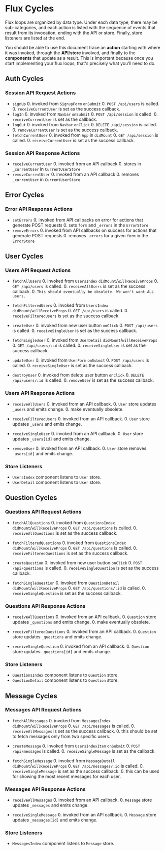 # Flux Cycles

Flux loops are organized by data type. Under each data type, there may
be sub-categories, and each action is listed with the sequence of events
that result from its invocation, ending with the API or store. Finally,
store listeners are listed at the end.

You should be able to use this document trace an **action** starting
with where it was invoked, through the **API**/**store** involved, and
finally to the **components** that update as a result. This is important
because once you start implementing your flux loops, that's precisely
what you'll need to do.

## Auth Cycles

### Session API Request Actions

* `signUp`
  0. invoked from `SignupForm` `onSubmit`
  0. `POST /api/users` is called.
  0. `receiveCurrentUser` is set as the success callback.
* `logIn`
  0. invoked from `Navbar` `onSubmit`
  0. `POST /api/session` is called.
  0. `receiveCurrentUser` is set as the callback.
* `logOut`
  0. invoked from `Navbar` `onClick`
  0. `DELETE /api/session` is called.
  0. `removeCurrentUser` is set as the success callback.
* `fetchCurrentUser`
  0. invoked from `App` in `didMount`
  0. `GET /api/session` is called.
  0. `receiveCurrentUser` is set as the success callback.

### Session API Response Actions

* `receiveCurrentUser`
  0. invoked from an API callback
  0. stores in `_currentUser` in `CurrentUserStore`
* `removeCurrentUser`
  0. invoked from an API callback
  0. removes `_currentUser` in `CurrentUserStore`

## Error Cycles

### Error API Response Actions
* `setErrors`
  0. invoked from API callbacks on error for actions that generate POST requests
  0. sets `form` and `_errors` in the `ErrorStore`
* `removeErrors`
  0. invoked from API callbacks on success for actions that generate POST requests
  0. removes `_errors` for a given `form` in the `ErrorStore`

## User Cycles

### Users API Request Actions

* `fetchAllUsers`
  0. invoked from `UsersIndex` `didMount`/`willReceiveProps`
  0. `GET /api/users` is called.
  0. `receiveAllUsers` is set as the success callback.
  0. `This should eventually be obsolete. We won't want ALL users.`

* `fetchFilteredUsers`
  0. invoked from `UsersIndex` `didMount`/`willReceiveProps`
  0. `GET /api/users` is called.
  0. `receiveFilteredUsers` is set as the success callback.

* `createUser`
  0. invoked from new user button `onClick`
  0. `POST /api/users` is called.
  0. `receiveSingleUser` is set as the success callback.

* `fetchSingleUser`
  0. invoked from `UserDetail` `didMount`/`willReceiveProps`
  0. `GET /api/users/:id` is called.
  0. `receiveSingleUser` is set as the success callback.

* `updateUser`
  0. invoked from `UserForm` `onSubmit`
  0. `POST /api/users` is called.
  0. `receiveSingleUser` is set as the success callback.

* `destroyUser`
  0. invoked from delete user button `onClick`
  0. `DELETE /api/users/:id` is called.
  0. `removeUser` is set as the success callback.

### Users API Response Actions

* `receiveAllUsers`
  0. invoked from an API callback.
  0. `User` store updates `_users` and emits change.
  0. make eventually obsolete.

* `receiveFilteredUsers`
  0. invoked from an API callback.
  0. `User` store updates `_users` and emits change.

* `receiveSingleUser`
  0. invoked from an API callback.
  0. `User` store updates `_users[id]` and emits change.

* `removeUser`
  0. invoked from an API callback.
  0. `User` store removes `_users[id]` and emits change.

### Store Listeners

* `UsersIndex` component listens to `User` store.
* `UserDetail` component listens to `User` store.

## Question Cycles

### Questions API Request Actions

* `fetchAllQuestions`
  0. invoked from `QuestionsIndex` `didMount`/`willReceiveProps`
  0. `GET /api/questions` is called.
  0. `receiveAllQuestions` is set as the success callback.

* `fetchFilteredQuestions`
  0. invoked from `QuestionsIndex` `didMount`/`willReceiveProps`
  0. `GET /api/questions` is called.
  0. `receiveFilteredQuestions` is set as the success callback.

* `createQuestion`
  0. invoked from new user button `onClick`
  0. `POST /api/questions` is called.
  0. `receiveSingleQuestion` is set as the success callback.

* `fetchSingleQuestion`
  0. invoked from `QuestionDetail` `didMount`/`willReceiveProps`
  0. `GET /api/questions/:id` is called.
  0. `receiveSingleQuestion` is set as the success callback.

### Questions API Response Actions

* `receiveAllQuestions`
  0. invoked from an API callback.
  0. `Question` store updates `_questions` and emits change.
  0. make eventually obsolete.

* `receiveFilteredQuestions`
  0. invoked from an API callback.
  0. `Question` store updates `_questions` and emits change.

* `receiveSingleQuestion`
  0. invoked from an API callback.
  0. `Question` store updates `_questions[id]` and emits change.

### Store Listeners

* `QuestionsIndex` component listens to `Question` store.
* `QuestionDetail` component listens to `Question` store.



## Message Cycles

### Messages API Request Actions

* `fetchAllMessages`
  0. invoked from `MessagesIndex` `didMount`/`willReceiveProps`
  0. `GET /api/messages` is called.
  0. `receiveAllMessages` is set as the success callback.
  0. this should be set to fetch messages only from two specific users.

* `createMessage`
  0. invoked from `UsersIndexItem` `onSubmit`
  0. `POST /api/messages` is called.
  0. `receiveSingleMessage` is set as the callback.

* `fetchSingleMessage`
  0. invoked from `MessageDetail` `didMount`/`willReceiveProps`
  0. `GET /api/messages/:id` is called.
  0. `receiveSingleMessage` is set as the success callback.
  0. this can be used for showing the most recent messages for each user.

### Messages API Response Actions

* `receiveAllMessages`
  0. invoked from an API callback.
  0. `Message` store updates `_messages` and emits change.

* `receiveSingleMessage`
  0. invoked from an API callback.
  0. `Message` store updates `_messages[id]` and emits change.

### Store Listeners

* `MessagesIndex` component listens to `Message` store.

